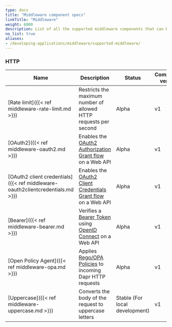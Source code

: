 ```yaml
---
type: docs
title: "Middleware component specs"
linkTitle: "Middleware"
weight: 6000
description: List of all the supported middleware components that can be injected in Dapr's processing pipeline.
no_list: true
aliases:
- /developing-applications/middleware/supported-middleware/
---
```


### HTTP

| Name       | Description    | Status    |  Component version |
|------------|----------------|-----------|--------------------|
| [Rate limit]({{< ref middleware-rate-limit.md >}})                             | Restricts the maximum number of allowed HTTP requests per second                                                                | Alpha                      | v1|
| [OAuth2]({{< ref middleware-oauth2.md >}})                                     | Enables the [OAuth2 Authorization Grant flow](https://tools.ietf.org/html/rfc6749#section-4.1) on a Web API                     | Alpha                      | v1|
| [OAuth2 client credentials]({{< ref middleware-oauth2clientcredentials.md >}}) | Enables the [OAuth2 Client Credentials Grant flow](https://tools.ietf.org/html/rfc6749#section-4.4) on a Web API                | Alpha                      | v1|
| [Bearer]({{< ref middleware-bearer.md >}})                                     | Verifies a [Bearer Token](https://tools.ietf.org/html/rfc6750) using [OpenID Connect](https://openid.net/connect/) on a Web API | Alpha                      | v1|
| [Open Policy Agent]({{< ref middleware-opa.md >}})                             | Applies [Rego/OPA Policies](https://www.openpolicyagent.org/) to incoming Dapr HTTP requests                                    | Alpha                      | v1|
| [Uppercase]({{< ref middleware-uppercase.md >}})                               | Converts the body of the request to uppercase letters                                                                           | Stable (For local development) | v1|
